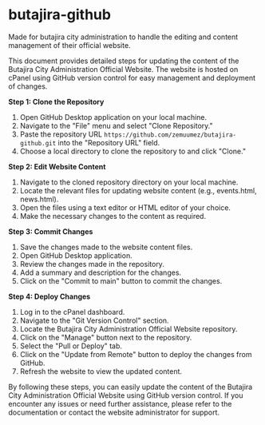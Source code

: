 # butajira-github
Made for butajira city administration to handle the editing and content management of their official website.

This document provides detailed steps for updating the content of the Butajira City Administration Official Website. The website is hosted on cPanel using GitHub version control for easy management and deployment of changes.

**Step 1: Clone the Repository**

1. Open GitHub Desktop application on your local machine.
2. Navigate to the "File" menu and select "Clone Repository."
3. Paste the repository URL `https://github.com/zemuumez/butajira-github.git` into the "Repository URL" field.
4. Choose a local directory to clone the repository to and click "Clone."


**Step 2: Edit Website Content**

1. Navigate to the cloned repository directory on your local machine.
2. Locate the relevant files for updating website content (e.g., events.html, news.html).
3. Open the files using a text editor or HTML editor of your choice.
4. Make the necessary changes to the content as required.


**Step 3: Commit Changes**

1. Save the changes made to the website content files.
2. Open GitHub Desktop application.
3. Review the changes made in the repository.
4. Add a summary and description for the changes.
5. Click on the "Commit to main" button to commit the changes.


**Step 4: Deploy Changes**

1. Log in to the cPanel dashboard.
2. Navigate to the "Git Version Control" section.
3. Locate the Butajira City Administration Official Website repository.
4. Click on the "Manage" button next to the repository.
5. Select the "Pull or Deploy" tab.
6. Click on the "Update from Remote" button to deploy the changes from GitHub.
7. Refresh the website to view the updated content.


By following these steps, you can easily update the content of the Butajira City Administration Official Website using GitHub version control. If you encounter any issues or need further assistance, please refer to the documentation or contact the website administrator for support.
